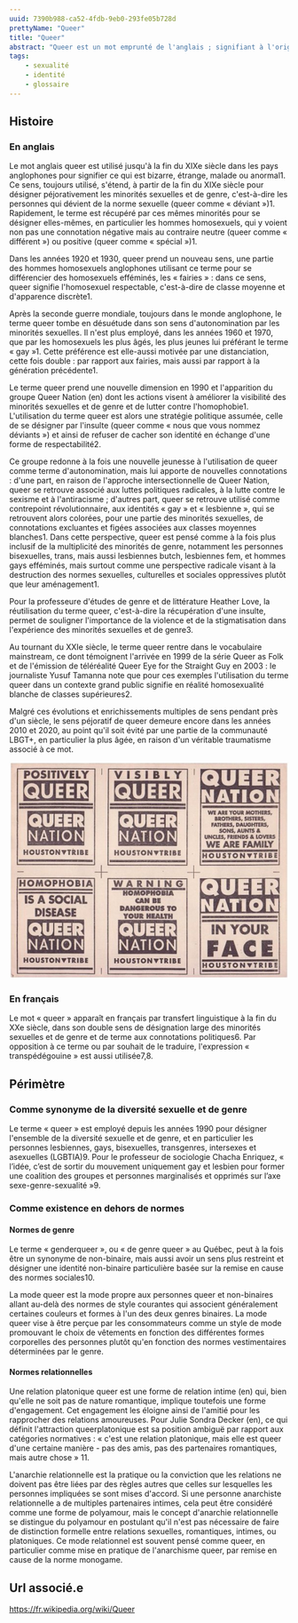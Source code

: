 ```yaml
---
uuid: 7390b988-ca52-4fdb-9eb0-293fe05b728d
prettyName: "Queer"
title: "Queer"
abstract: "Queer est un mot emprunté de l'anglais ; signifiant à l'origine « étrange », « peu commun » ou « bizarre », il est utilisé de manière péjorative, neutre ou méliorative pour désigner tout ou partie des minorités sexuelles et de genres, c'est-à-dire les personnes ayant une orientation sexuelle ou une identité de genre différentes de l'hétérosexualité ou de la cisidentité."
tags: 
    - sexualité
    - identité
    - glossaire
---
```


## Histoire

### En anglais

Le mot anglais queer est utilisé jusqu'à la fin du XIXe siècle dans les pays anglophones pour signifier ce qui est bizarre, étrange, malade ou anormal1. Ce sens, toujours utilisé, s'étend, à partir de la fin du XIXe siècle pour désigner péjorativement les minorités sexuelles et de genre, c'est-à-dire les personnes qui dévient de la norme sexuelle (queer comme « déviant »)1. Rapidement, le terme est récupéré par ces mêmes minorités pour se désigner elles-mêmes, en particulier les hommes homosexuels, qui y voient non pas une connotation négative mais au contraire neutre (queer comme « différent ») ou positive (queer comme « spécial »)1.

Dans les années 1920 et 1930, queer prend un nouveau sens, une partie des hommes homosexuels anglophones utilisant ce terme pour se différencier des homosexuels efféminés, les « fairies » : dans ce sens, queer signifie l'homosexuel respectable, c'est-à-dire de classe moyenne et d'apparence discrète1.

Après la seconde guerre mondiale, toujours dans le monde anglophone, le terme queer tombe en désuétude dans son sens d'autonomination par les minorités sexuelles. Il n'est plus employé, dans les années 1960 et 1970, que par les homosexuels les plus âgés, les plus jeunes lui préférant le terme « gay »1. Cette préférence est elle-aussi motivée par une distanciation, cette fois double : par rapport aux fairies, mais aussi par rapport à la génération précédente1. 

Le terme queer prend une nouvelle dimension en 1990 et l'apparition du groupe Queer Nation (en) dont les actions visent à améliorer la visibilité des minorités sexuelles et de genre et de lutter contre l'homophobie1. L'utilisation du terme queer est alors une stratégie politique assumée, celle de se désigner par l'insulte (queer comme « nous que vous nommez déviants ») et ainsi de refuser de cacher son identité en échange d'une forme de respectabilité2.

Ce groupe redonne à la fois une nouvelle jeunesse à l'utilisation de queer comme terme d'autonomination, mais lui apporte de nouvelles connotations : d'une part, en raison de l'approche intersectionnelle de Queer Nation, queer se retrouve associé aux luttes politiques radicales, à la lutte contre le sexisme et à l'antiracisme ; d'autres part, queer se retrouve utilisé comme contrepoint révolutionnaire, aux identités « gay » et « lesbienne », qui se retrouvent alors colorées, pour une partie des minorités sexuelles, de connotations excluantes et figées associées aux classes moyennes blanches1. Dans cette perspective, queer est pensé comme à la fois plus inclusif de la multiplicité des minorités de genre, notamment les personnes bisexuelles, trans, mais aussi lesbiennes butch, lesbiennes fem, et hommes gays efféminés, mais surtout comme une perspective radicale visant à la destruction des normes sexuelles, culturelles et sociales oppressives plutôt que leur aménagement1.

Pour la professeure d'études de genre et de littérature Heather Love, la réutilisation du terme queer, c'est-à-dire la récupération d'une insulte, permet de souligner l'importance de la violence et de la stigmatisation dans l'expérience des minorités sexuelles et de genre3.

Au tournant du XXIe siècle, le terme queer rentre dans le vocabulaire mainstream, ce dont témoignent l'arrivée en 1999 de la série Queer as Folk et de l'émission de téléréalité Queer Eye for the Straight Guy en 2003 : le journaliste Yusuf Tamanna note que pour ces exemples l'utilisation du terme queer dans un contexte grand public signifie en réalité homosexualité blanche de classes supérieures2.

Malgré ces évolutions et enrichissements multiples de sens pendant près d'un siècle, le sens péjoratif de queer demeure encore dans les années 2010 et 2020, au point qu'il soit évité par une partie de la communauté LBGT+, en particulier la plus âgée, en raison d'un véritable traumatisme associé à ce mot.

![queer nation](queernation.bmp)


### En français

Le mot « queer » apparaît en français par transfert linguistique à la fin du XXe siècle, dans son double sens de désignation large des minorités sexuelles et de genre et de terme aux connotations politiques6. Par opposition à ce terme ou par souhait de le traduire, l'expression « transpédégouine » est aussi utilisée7,8. 

## Périmètre

### Comme synonyme de la diversité sexuelle et de genre

Le terme « queer » est employé depuis les années 1990 pour désigner l'ensemble de la diversité sexuelle et de genre, et en particulier les personnes lesbiennes, gays, bisexuelles, transgenres, intersexes et asexuelles (LGBTIA)9. Pour le professeur de sociologie Chacha Enriquez, « l’idée, c’est de sortir du mouvement uniquement gay et lesbien pour former une coalition des groupes et personnes marginalisés et opprimés sur l’axe sexe-genre-sexualité »9. 

### Comme existence en dehors de normes

#### Normes de genre

Le terme « genderqueer », ou « de genre queer » au Québec, peut à la fois être un synonyme de non-binaire, mais aussi avoir un sens plus restreint et désigner une identité non-binaire particulière basée sur la remise en cause des normes sociales10.

La mode queer est la mode propre aux personnes queer et non-binaires allant au-delà des normes de style courantes qui associent généralement certaines couleurs et formes à l'un des deux genres binaires. La mode queer vise à être perçue par les consommateurs comme un style de mode promouvant le choix de vêtements en fonction des différentes formes corporelles des personnes plutôt qu'en fonction des normes vestimentaires déterminées par le genre. 

#### Normes relationnelles

Une relation platonique queer est une forme de relation intime (en) qui, bien qu'elle ne soit pas de nature romantique, implique toutefois une forme d'engagement. Cet engagement les éloigne ainsi de l'amitié pour les rapprocher des relations amoureuses. Pour Julie Sondra Decker (en), ce qui définit l'attraction queerplatonique est sa position ambiguë par rapport aux catégories normatives : « c'est une relation platonique, mais elle est queer d'une certaine manière - pas des amis, pas des partenaires romantiques, mais autre chose » 11.

L'anarchie relationnelle est la pratique ou la conviction que les relations ne doivent pas être liées par des règles autres que celles sur lesquelles les personnes impliquées se sont mises d'accord. Si une personne anarchiste relationnelle a de multiples partenaires intimes, cela peut être considéré comme une forme de polyamour, mais le concept d'anarchie relationnelle se distingue du polyamour en postulant qu'il n'est pas nécessaire de faire de distinction formelle entre relations sexuelles, romantiques, intimes, ou platoniques. Ce mode relationnel est souvent pensé comme queer, en particulier comme mise en pratique de l'anarchisme queer, par remise en cause de la norme monogame.

## Url associé.e

https://fr.wikipedia.org/wiki/Queer 

